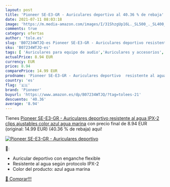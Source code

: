 ```yaml
---
layout: post
title: 'Pioneer SE-E3-GR - Auriculares deportivo al 40.36 % de rebaja'
date: 2021-07-11 08:03:18
image: 'https://m.media-amazon.com/images/I/31ShzgUp16L._SL500_._SL400_.jpg'
comments: true
category: ofertas
author: 'tole.es'
slug: 'B07234WTJQ-es Pioneer SE-E3-GR - Auriculares deportivo resistente al...'
sku: 'B07234WTJQ-es'
tags: [ 'Auriculares para equipo de audio','Auriculares y accesorios','Electrónica','auriculares','pioneer', ]
actualPrice: 8.94 EUR
currency: EUR
price: 8.94
comparePrice: 14.99 EUR
prodname: 'Pioneer SE-E3-GR - Auriculares deportivo  resistente al agua IPX-2  clips ajustables  color azul agua marina'
country: 'es'
flag: '🇪🇸'
brand: 'Pioneer'
buyurl: 'https://www.amazon.es/dp/B07234WTJQ/?tag=tolees-21'
descuento: '40.36'
average: '8.94'
---
```


Tienes [Pioneer SE-E3-GR - Auriculares deportivo  resistente al agua IPX-2  clips ajustables  color azul agua marina](https://www.amazon.es/dp/B07234WTJQ/?tag=tolees-21) con precio final de  8.94 EUR (original: 14.99 EUR) (40.36 %  de rebaja) aqui!

[![Pioneer SE-E3-GR - Auriculares deportivo](https://m.media-amazon.com/images/I/31ShzgUp16L._SL500_._SL400_.jpg)](https://www.amazon.es/dp/B07234WTJQ/?tag=tolees-21)

🔎:

- Auricular deportivo con enganche flexible
- Resistente al agua según protocolo IPX-2
- Color del producto: azul agua marina

[🛒 Comprar!!!](https://www.amazon.es/dp/B07234WTJQ/?tag=tolees-21)
